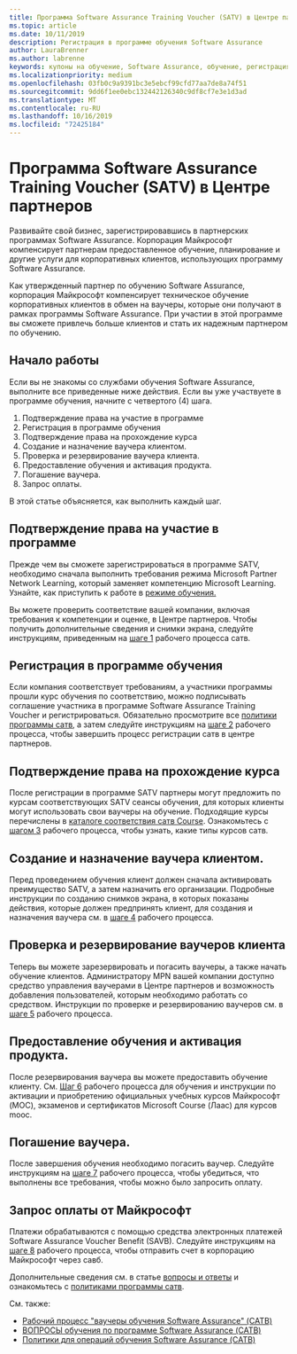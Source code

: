 ```yaml
---
title: Программа Software Assurance Training Voucher (SATV) в Центре партнеров | Центр партнеров
ms.topic: article
ms.date: 10/11/2019
description: Регистрация в программе обучения Software Assurance
author: LauraBrenner
ms.author: labrenne
keywords: купоны на обучение, Software Assurance, обучение, регистрация в SATV, SATV
ms.localizationpriority: medium
ms.openlocfilehash: 03fb0c9a9391bc3e5ebcf99cfd77aa7de8a74f51
ms.sourcegitcommit: 9dd6f1ee0ebc132442126340c9df8cf7e3e1d3ad
ms.translationtype: MT
ms.contentlocale: ru-RU
ms.lasthandoff: 10/16/2019
ms.locfileid: "72425184"
---
```

# <a name="software-assurance-training-voucher-satv-program-in-partner-center"></a>Программа Software Assurance Training Voucher (SATV) в Центре партнеров

Развивайте свой бизнес, зарегистрировавшись в партнерских программах Software Assurance. Корпорация Майкрософт компенсирует партнерам предоставленное обучение, планирование и другие услуги для корпоративных клиентов, использующих программу Software Assurance. 

Как утвержденный партнер по обучению Software Assurance, корпорация Майкрософт компенсирует техническое обучение корпоративных клиентов в обмен на ваучеры, которые они получают в рамках программы Software Assurance. При участии в этой программе вы сможете привлечь больше клиентов и стать их надежным партнером по обучению.

## <a name="get-started"></a>Начало работы

Если вы не знакомы со службами обучения Software Assurance, выполните все приведенные ниже действия. Если вы уже участвуете в программе обучения, начните с четвертого (4) шага. 

1. Подтверждение права на участие в программе
2. Регистрация в программе обучения
3. Подтверждение права на прохождение курса
4. Создание и назначение ваучера клиентом.
5. Проверка и резервирование ваучера клиента.
6. Предоставление обучения и активация продукта.
7. Погашение ваучера.
8. Запрос оплаты.

В этой статье объясняется, как выполнить каждый шаг.

## <a name="confirm-program-eligibility"></a>Подтверждение права на участие в программе

Прежде чем вы сможете зарегистрироваться в программе SATV, необходимо сначала выполнить требования режима Microsoft Partner Network Learning, который заменяет компетенцию Microsoft Learning. Узнайте, как приступить к работе в [режиме обучения.](https://partner.microsoft.com/en-us/membership/learning-partners)

Вы можете проверить соответствие вашей компании, включая требования к компетенции и оценке, в Центре партнеров. Чтобы получить дополнительные сведения и снимки экрана, следуйте инструкциям, приведенным на [шаге 1](https://query.prod.cms.rt.microsoft.com/cms/api/am/binary/RE3krfK) рабочего процесса сатв.

## <a name="enroll-in-the-training-program"></a>Регистрация в программе обучения

Если компания соответствует требованиям, а участники программы прошли курс обучения по соответствию, можно подписывать соглашение участника в программе Software Assurance Training Voucher и регистрироваться. Обязательно просмотрите все [политики программы сатв](https://query.prod.cms.rt.microsoft.com/cms/api/am/binary/RE3koEP), а затем следуйте инструкциям на [шаге 2](https://query.prod.cms.rt.microsoft.com/cms/api/am/binary/RE3krfK) рабочего процесса, чтобы завершить процесс регистрации сатв в центре партнеров.   


## <a name="confirm-course-eligibility"></a>Подтверждение права на прохождение курса
После регистрации в программе SATV партнеры могут предложить по курсам соответствующих SATV сеансы обучения, для которых клиенты могут использовать свои ваучеры на обучение. Подходящие курсы перечислены в [каталоге соответствия сатв Course](http://savl-catalog.microsoft.com/). Ознакомьтесь с [шагом 3](https://query.prod.cms.rt.microsoft.com/cms/api/am/binary/RE3krfK) рабочего процесса, чтобы узнать, какие типы курсов сатв.

## <a name="have-customer-create-and-assign-voucher"></a>Создание и назначение ваучера клиентом.

Перед проведением обучения клиент должен сначала активировать преимущество SATV, а затем назначить его организации. Подробные инструкции по созданию снимков экрана, в которых показаны действия, которые должен предпринять клиент, для создания и назначения ваучера см. в [шаге 4](https://query.prod.cms.rt.microsoft.com/cms/api/am/binary/RE3krfK) рабочего процесса.

## <a name="validate-and-reserve-customer-vouchers"></a>Проверка и резервирование ваучеров клиента

Теперь вы можете зарезервировать и погасить ваучеры, а также начать обучение клиентов. Администратору MPN вашей компании доступно средство управления ваучерами в Центре партнеров и возможность добавления пользователей, которым необходимо работать со средством. Инструкции по проверке и резервированию ваучеров см. в [шаге 5](https://query.prod.cms.rt.microsoft.com/cms/api/am/binary/RE3krfK) рабочего процесса.

## <a name="deliver-training-and-activate-product"></a>Предоставление обучения и активация продукта.

После резервирования ваучера вы можете предоставить обучение клиенту. См. [Шаг 6](https://query.prod.cms.rt.microsoft.com/cms/api/am/binary/RE3krfK) рабочего процесса для обучения и инструкции по активации и приобретению официальных учебных курсов Майкрософт (MOC), экзаменов и сертификатов Microsoft Course (Лаас) для курсов mooc.

## <a name="redeem-voucher"></a>Погашение ваучера.

После завершения обучения необходимо погасить ваучер. Следуйте инструкциям на [шаге 7](https://query.prod.cms.rt.microsoft.com/cms/api/am/binary/RE3krfK) рабочего процесса, чтобы убедиться, что выполнены все требования, чтобы можно было запросить оплату. 


## <a name="request-payment-from-microsoft"></a>Запрос оплаты от Майкрософт

Платежи обрабатываются с помощью средства электронных платежей Software Assurance Voucher Benefit (SAVB). Следуйте инструкциям на [шаге 8](https://query.prod.cms.rt.microsoft.com/cms/api/am/binary/RE3krfK) рабочего процесса, чтобы отправить счет в корпорацию Майкрософт через савб. 

Дополнительные сведения см. в статье [вопросы и ответы](https://query.prod.cms.rt.microsoft.com/cms/api/am/binary/RE3kz5o) и ознакомьтесь с [политиками программы сатв](https://query.prod.cms.rt.microsoft.com/cms/api/am/binary/RE3koEP).

См. также:

- [Рабочий процесс "ваучеры обучения Software Assurance" (САТВ)](https://query.prod.cms.rt.microsoft.com/cms/api/am/binary/RE3krfK)
- [ВОПРОСЫ обучения по программе Software Assurance (САТВ)](https://query.prod.cms.rt.microsoft.com/cms/api/am/binary/RE3kz5o)
- [Политики для операций обучения Software Assurance (САТВ)](https://query.prod.cms.rt.microsoft.com/cms/api/am/binary/RE3koEP)